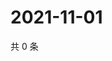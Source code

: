 # 2021-11-01

共 0 条

<!-- BEGIN WEIBO -->
<!-- 最后更新时间 Mon Nov 01 2021 14:00:31 GMT+0800 (China Standard Time) -->

<!-- END WEIBO -->
